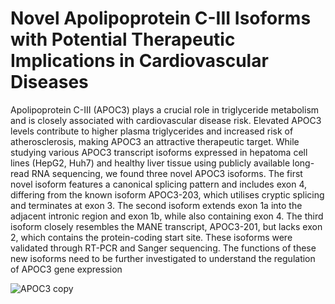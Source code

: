 # Novel Apolipoprotein C-III Isoforms with Potential Therapeutic Implications in Cardiovascular Diseases
Apolipoprotein C-III (APOC3) plays a crucial role in triglyceride metabolism and is closely associated with cardiovascular disease risk. Elevated APOC3 levels contribute to higher plasma triglycerides and increased risk of atherosclerosis, making APOC3 an attractive therapeutic target. While studying various APOC3 transcript isoforms expressed in hepatoma cell lines (HepG2, Huh7) and healthy liver tissue using publicly available long-read RNA sequencing, we found three novel APOC3 isoforms. The first novel isoform features a canonical splicing pattern and includes exon 4, differing from the known isoform APOC3-203, which utilises cryptic splicing and terminates at exon 3. The second isoform extends exon 1a into the adjacent intronic region and exon 1b, while also containing exon 4. The third isoform closely resembles the MANE transcript, APOC3-201, but lacks exon 2, which contains the protein-coding start site. These isoforms were validated through RT-PCR and Sanger sequencing. The functions of these new isoforms need to be further investigated to understand the regulation of APOC3 gene expression

![APOC3 copy](https://github.com/user-attachments/assets/31c5bb8f-f28e-4a7d-a266-9b022ac4ae16)
